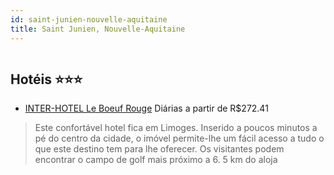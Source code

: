 ```yaml
---
id: saint-junien-nouvelle-aquitaine
title: Saint Junien, Nouvelle-Aquitaine
---
```


<center><img src="http://photos.hotelbeds.com/giata/18/182868/182868a_hb_ro_001.jpg" alt="" /></center>


## Hotéis ⭐️⭐️⭐️

-    [INTER-HOTEL Le Boeuf Rouge](https://www.hurb.com/aud/https://www.hurb.com/hoteis/saint-junien/inter-hotel-le-boeuf-rouge-JNP-JP654405?cmp=18055) Diárias a partir de R$272.41
   > Este confortável hotel fica em Limoges. Inserido a poucos minutos a pé do centro da cidade, o imóvel permite-lhe um fácil acesso a tudo o que este destino tem para lhe oferecer. Os visitantes podem encontrar o campo de golf mais próximo a 6. 5 km do aloja
